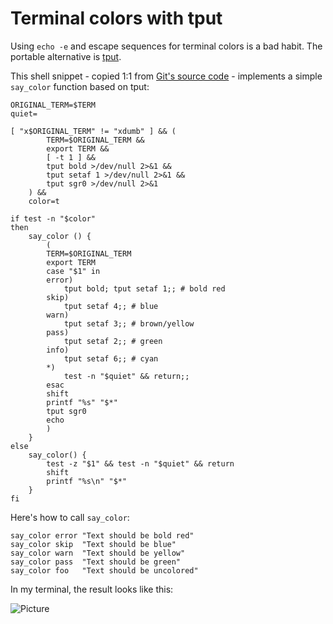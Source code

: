 # Terminal colors with tput

Using `echo -e` and escape sequences for terminal colors is a bad habit. The portable alternative is [tput](http://en.wikipedia.org/wiki/Tput).

This shell snippet - copied 1:1 from [Git's source code](https://github.com/git/git/blob/master/t/test-lib.sh) - implements a simple `say_color` function based on tput:

    ORIGINAL_TERM=$TERM
    quiet=
    
    [ "x$ORIGINAL_TERM" != "xdumb" ] && (
            TERM=$ORIGINAL_TERM &&
            export TERM &&
            [ -t 1 ] &&
            tput bold >/dev/null 2>&1 &&
            tput setaf 1 >/dev/null 2>&1 &&
            tput sgr0 >/dev/null 2>&1
        ) &&
        color=t
    
    if test -n "$color"
    then
        say_color () {
            (
            TERM=$ORIGINAL_TERM
            export TERM
            case "$1" in
            error)
                tput bold; tput setaf 1;; # bold red
            skip)
                tput setaf 4;; # blue
            warn)
                tput setaf 3;; # brown/yellow
            pass)
                tput setaf 2;; # green
            info)
                tput setaf 6;; # cyan
            *)
                test -n "$quiet" && return;;
            esac
            shift
            printf "%s" "$*"
            tput sgr0
            echo
            )
        }
    else
        say_color() {
            test -z "$1" && test -n "$quiet" && return
            shift
            printf "%s\n" "$*"
        }
    fi

Here's how to call `say_color`:

    say_color error "Text should be bold red"
    say_color skip  "Text should be blue"
    say_color warn  "Text should be yellow"
    say_color pass  "Text should be green"
    say_color foo   "Text should be uncolored"

In my terminal, the result looks like this:

![Picture](https://coderwall-assets-0.s3.amazonaws.com/uploads/picture/file/1110/tput.png)
